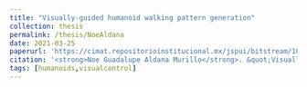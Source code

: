 ```yaml
---
title: "Visually-guided humanoid walking pattern generation"
collection: thesis
permalink: /thesis/NoeAldana
date: 2021-03-25
paperurl: 'https://cimat.repositorioinstitucional.mx/jspui/bitstream/1008/1122/1/TE%20828.pdf'
citation: '<strong>Noe Guadalupe Aldana Murillo</strong>. &quot;Visually-guided humanoid walking pattern generation&quot;. PhD. Thesis, CIMAT A.C., 2021. (co-advised with Héctor Manuel Becerra Fermín)'
tags: [humanoids,visualcontrol]
---
```

